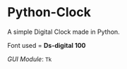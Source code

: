 # Python-Clock
A simple Digital Clock made in Python.

Font used = **Ds-digital 100**

*GUI Module*: `Tk`
